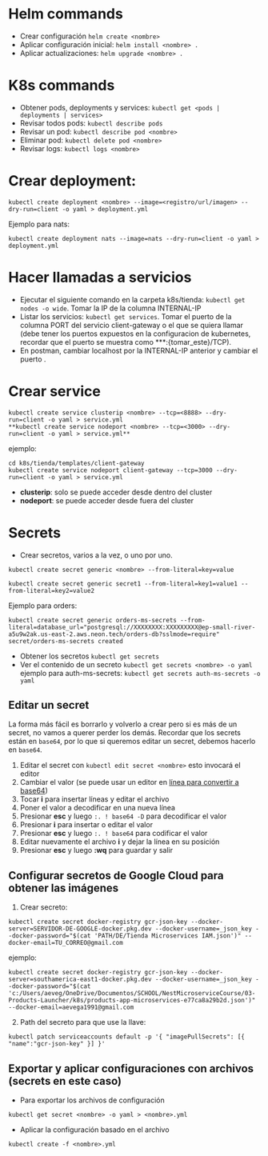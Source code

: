 # Helm commands

- Crear configuración `helm create <nombre>`
- Aplicar configuración inicial: `helm install <nombre> .`
- Aplicar actualizaciones: `helm upgrade <nombre> .`

# K8s commands

- Obtener pods, deployments y services: `kubectl get <pods | deployments | services>`
- Revisar todos pods: `kubectl describe pods`
- Revisar un pod: `kubectl describe pod <nombre>`
- Eliminar pod: `kubectl delete pod <nombre>`
- Revisar logs: `kubectl logs <nombre>`

# Crear deployment:

```
kubectl create deployment <nombre> --image=<registro/url/imagen> --dry-run=client -o yaml > deployment.yml
```

Ejemplo para nats:

```
kubectl create deployment nats --image=nats --dry-run=client -o yaml > deployment.yml
```

# Hacer llamadas a servicios

- Ejecutar el siguiente comando en la carpeta k8s/tienda: `kubectl get nodes -o wide`. Tomar la IP de la columna INTERNAL-IP
- Listar los servicios: `kubectl get services`. Tomar el puerto de la columna PORT del servicio client-gateway o el que se quiera llamar (debe tener los puertos expuestos en la configuracion de kubernetes, recordar que el puerto se muestra como \*\*\*:{tomar_este}/TCP).
- En postman, cambiar localhost por la INTERNAL-IP anterior y cambiar el puerto .

# Crear service

```
kubectl create service clusterip <nombre> --tcp=<8888> --dry-run=client -o yaml > service.yml
**kubectl create service nodeport <nombre> --tcp=<3000> --dry-run=client -o yaml > service.yml**
```

ejemplo:

```
cd k8s/tienda/templates/client-gateway
kubectl create service nodeport client-gateway --tcp=3000 --dry-run=client -o yaml > service.yml
```

- **clusterip**: solo se puede acceder desde dentro del cluster
- **nodeport**: se puede acceder desde fuera del cluster

# Secrets

- Crear secretos, varios a la vez, o uno por uno.

```
kubectl create secret generic <nombre> --from-literal=key=value

kubectl create secret generic secret1 --from-literal=key1=value1 --from-literal=key2=value2
```

Ejemplo para orders:

```
kubectl create secret generic orders-ms-secrets --from-literal=database_url="postgresql://XXXXXXXX:XXXXXXXXX@ep-small-river-a5u9w2ak.us-east-2.aws.neon.tech/orders-db?sslmode=require"
secret/orders-ms-secrets created
```

- Obtener los secretos `kubectl get secrets`
- Ver el contenido de un secreto `kubectl get secrets <nombre> -o yaml`
  ejemplo para auth-ms-secrets: `kubectl get secrets auth-ms-secrets -o yaml`

## Editar un secret

La forma más fácil es borrarlo y volverlo a crear pero si es más de un secret, no vamos a querer perder los demás.
Recordar que los secrets están en `base64`, por lo que si queremos editar un secret, debemos hacerlo en `base64`.

1. Editar el secret con `kubectl edit secret <nombre>` esto invocará el editor
2. Cambiar el valor (se puede usar un editor en [línea para convertir a base64](https://www.rapidtables.com/web/tools/base64-decode.html))
3. Tocar **i** para insertar líneas y editar el archivo
4. Poner el valor a decodificar en una nueva línea
5. Presionar **esc** y luego `:. ! base64 -D` para decodificar el valor
6. Presionar **i** para insertar o editar el valor
7. Presionar **esc** y luego `:. ! base64` para codificar el valor
8. Editar nuevamente el archivo **i** y dejar la línea en su posición
9. Presionar **esc** y luego **:wq** para guardar y salir

## Configurar secretos de Google Cloud para obtener las imágenes

1. Crear secreto:

```
kubectl create secret docker-registry gcr-json-key --docker-server=SERVIDOR-DE-GOOGLE-docker.pkg.dev --docker-username=_json_key --docker-password="$(cat 'PATH/DE/Tienda Microservices IAM.json')" --docker-email=TU_CORREO@gmail.com
```

ejemplo:

```
kubectl create secret docker-registry gcr-json-key --docker-server=southamerica-east1-docker.pkg.dev --docker-username=_json_key --docker-password="$(cat 'c:/Users/aeveg/OneDrive/Documentos/SCHOOL/NestMicroserviceCourse/03-Products-Launcher/k8s/products-app-microservices-e77ca8a29b2d.json')" --docker-email=aevega1991@gmail.com
```

2. Path del secreto para que use la llave:

```
kubectl patch serviceaccounts default -p '{ "imagePullSecrets": [{ "name":"gcr-json-key" }] }'
```

## Exportar y aplicar configuraciones con archivos (secrets en este caso)

- Para exportar los archivos de configuración

```
kubectl get secret <nombre> -o yaml > <nombre>.yml
```

- Aplicar la configuración basado en el archivo

```
kubectl create -f <nombre>.yml
```
